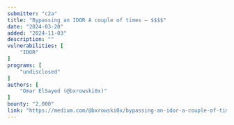 ```yaml
---
submitter: "c2a"
title: "Bypassing an IDOR A couple of times — $$$$"
date: "2024-03-20"
added: "2024-11-03"
description: ""
vulnerabilities: [
    "IDOR"
]
programs: [
    "undisclosed"
]
authors: [
    "Omar ElSayed (@bxrowski0x)"
]
bounty: "2,000"
link: "https://medium.com/@bxrowski0x/bypassing-an-idor-a-couple-of-times-4d67555a1545"
---
```




